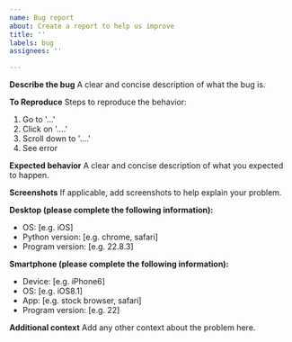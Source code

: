 ```yaml
---
name: Bug report
about: Create a report to help us improve
title: ''
labels: bug
assignees: ''

---
```


**Describe the bug**
A clear and concise description of what the bug is.

**To Reproduce**
Steps to reproduce the behavior:
1. Go to '...'
2. Click on '....'
3. Scroll down to '....'
4. See error

**Expected behavior**
A clear and concise description of what you expected to happen.

**Screenshots**
If applicable, add screenshots to help explain your problem.

**Desktop (please complete the following information):**
 - OS: [e.g. iOS]
 - Python version: [e.g. chrome, safari]
 - Program version: [e.g. 22.8.3]

**Smartphone (please complete the following information):**
 - Device: [e.g. iPhone6]
 - OS: [e.g. iOS8.1]
 - App: [e.g. stock browser, safari]
 - Program version: [e.g. 22]

**Additional context**
Add any other context about the problem here.
